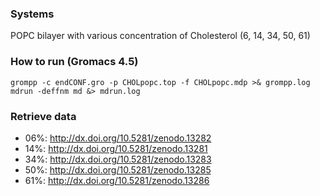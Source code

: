 ### Systems

POPC bilayer with various concentration of Cholesterol (6, 14, 34, 50, 61)

### How to run (Gromacs 4.5)

```
grompp -c endCONF.gro -p CHOLpopc.top -f CHOLpopc.mdp >& grompp.log
mdrun -deffnm md &> mdrun.log
```

### Retrieve data

- 06%: http://dx.doi.org/10.5281/zenodo.13282
- 14%: http://dx.doi.org/10.5281/zenodo.13281
- 34%: http://dx.doi.org/10.5281/zenodo.13283
- 50%: http://dx.doi.org/10.5281/zenodo.13285
- 61%: http://dx.doi.org/10.5281/zenodo.13286

